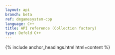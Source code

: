 ```yaml
---
layout: api
branch: beta
ref: dmgamesystem-cpp
language: C++
title: API reference (Collection factory)
type: Defold C++
---
```

{% include anchor_headings.html html=content %}
